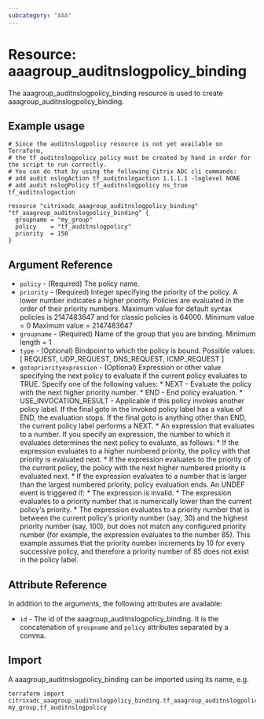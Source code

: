 ```yaml
---
subcategory: "AAA"
---
```


# Resource: aaagroup_auditnslogpolicy_binding

The aaagroup_auditnslogpolicy_binding resource is used to create aaagroup_auditnslogpolicy_binding.


## Example usage

```hcl
# Since the auditnslogpolicy resource is not yet available on Terraform,
# the tf_auditnslogpolicy policy must be created by hand in order for the script to run correctly.
# You can do that by using the following Citrix ADC cli commands:
# add audit nslogAction tf_auditnslogaction 1.1.1.1 -loglevel NONE
# add audit nslogPolicy tf_auditnslogpolicy ns_true tf_auditnslogaction

resource "citrixadc_aaagroup_auditnslogpolicy_binding" "tf_aaagroup_auditnslogpolicy_binding" {
  groupname = "my_group"
  policy    = "tf_auditnslogpolicy"
  priority  = 150
}
```


## Argument Reference

* `policy` - (Required) The policy name.
* `priority` - (Required) Integer specifying the priority of the policy. A lower number indicates a higher priority. Policies are evaluated in the order of their priority numbers. Maximum value for default syntax policies is 2147483647 and for classic policies is 64000. Minimum value =  0 Maximum value =  2147483647
* `groupname` - (Required) Name of the group that you are binding. Minimum length =  1
* `type` - (Optional) Bindpoint to which the policy is bound. Possible values: [ REQUEST, UDP_REQUEST, DNS_REQUEST, ICMP_REQUEST ]
* `gotopriorityexpression` - (Optional) Expression or other value specifying the next policy to evaluate if the current policy evaluates to TRUE.  Specify one of the following values: * NEXT - Evaluate the policy with the next higher priority number. * END - End policy evaluation. * USE_INVOCATION_RESULT - Applicable if this policy invokes another policy label. If the final goto in the invoked policy label has a value of END, the evaluation stops. If the final goto is anything other than END, the current policy label performs a NEXT. * An expression that evaluates to a number. If you specify an expression, the number to which it evaluates determines the next policy to evaluate, as follows: *  If the expression evaluates to a higher numbered priority, the policy with that priority is evaluated next. * If the expression evaluates to the priority of the current policy, the policy with the next higher numbered priority is evaluated next. * If the expression evaluates to a number that is larger than the largest numbered priority, policy evaluation ends. An UNDEF event is triggered if: * The expression is invalid. * The expression evaluates to a priority number that is numerically lower than the current policy's priority. * The expression evaluates to a priority number that is between the current policy's priority number (say, 30) and the highest priority number (say, 100), but does not match any configured priority number (for example, the expression evaluates to the number 85). This example assumes that the priority number increments by 10 for every successive policy, and therefore a priority number of 85 does not exist in the policy label.


## Attribute Reference

In addition to the arguments, the following attributes are available:

* `id` - The id of the aaagroup_auditnslogpolicy_binding. It is the concatenation of  `groupname` and `policy` attributes separated by a comma.


## Import

A aaagroup_auditnslogpolicy_binding can be imported using its name, e.g.

```shell
terraform import citrixadc_aaagroup_auditnslogpolicy_binding.tf_aaagroup_auditnslogpolicy_binding my_group,tf_auditnslogpolicy
```
